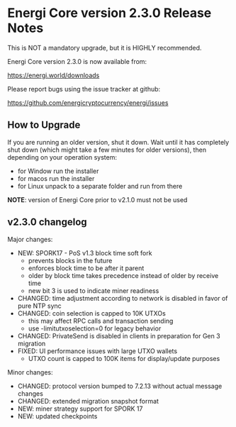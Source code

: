 Energi Core version 2.3.0 Release Notes
=======================================

This is NOT a mandatory upgrade, but it is HIGHLY recommended.

Energi Core version 2.3.0 is now available from:

  https://energi.world/downloads

Please report bugs using the issue tracker at github:

  https://github.com/energicryptocurrency/energi/issues


How to Upgrade
--------------

If you are running an older version, shut it down. Wait until it has completely
shut down (which might take a few minutes for older versions), then depending on
your operation system:

* for Window run the installer
* for macos run the installer
* for Linux unpack to a separate folder and run from there

**NOTE**: version of Energi Core prior to v2.1.0 must not be used


v2.3.0 changelog
----------------

Major changes:

* NEW: SPORK17 - PoS v1.3 block time soft fork
  - prevents blocks in the future
  - enforces block time to be after it parent
  - older by block time takes precedence instead of older by receive time
  - new bit 3 is used to indicate miner readiness
* CHANGED: time adjustment according to network is disabled in favor of pure NTP sync
* CHANGED: coin selection is capped to 10K UTXOs
  - this may affect RPC calls and transaction sending
  - use -limitutxoselection=0 for legacy behavior
* CHANGED: PrivateSend is disabled in clients in preparation for Gen 3 migration
* FIXED: UI performance issues with large UTXO wallets
  - UTXO count is capped to 100K items for display/update purposes

Minor changes:

* CHANGED: protocol version bumped to 7.2.13 without actual message changes
* CHANGED: extended migration snapshot format
* NEW: miner strategy support for SPORK 17
* NEW: updated checkpoints
